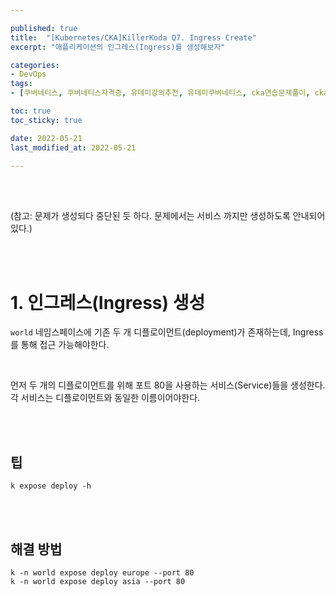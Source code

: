 ```yaml
---

published: true
title:  "[Kubernetes/CKA]KillerKoda Q7. Ingress Create"
excerpt: "애플리케이션의 인그레스(Ingress)를 생성해보자"

categories:
- DevOps
tags:
- [쿠버네티스, 쿠버네티스자격증, 유데미강의추천, 유데미쿠버네티스, cka연습문제풀이, cka덤프, cka기출문제, cka, kubernetes, kubernetesnetworking, k8s, DevOpsengineer, 데브옵스, 데브옵스엔지니어, killerkoda, killersh, killershell, cka모의고사]

toc: true
toc_sticky: true

date: 2022-05-21
last_modified_at: 2022-05-21

---
```


<br/><br/>

(참고: 문제가 생성되다 중단된 듯 하다. 문제에서는 서비스 까지만 생성하도록 안내되어있다.)

<br/><br/>

# 1. 인그레스(Ingress) 생성

`world` 네임스페이스에 기존 두 개 디플로이먼트(deployment)가 존재하는데, Ingress를 통해 접근 가능해야한다.

<br/>

먼저 두 개의 디플로이먼트를 위해 포트 80을 사용하는 서비스(Service)들을 생성한다. 각 서비스는 디플로이먼트와 동일한 이름이어야한다.

<br/><br/>

## 팁

```
k expose deploy -h
```

<br/><br/>

## 해결 방법

```
k -n world expose deploy europe --port 80
k -n world expose deploy asia --port 80
```

<br/><br/>